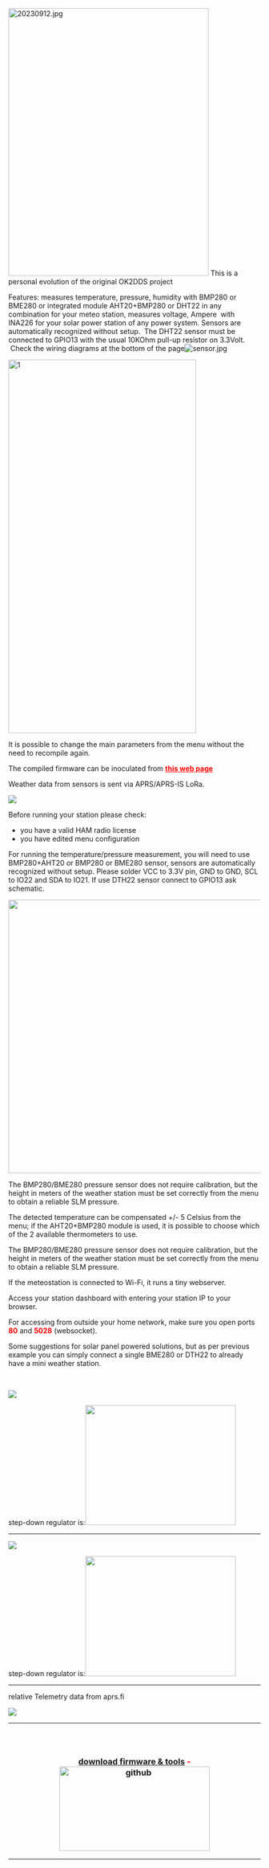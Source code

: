 <img class="" src="https://github.com/iw1cgw/LoRa_APRS_Meteo_dds-cgw/blob/main/img/20230912.jpg?raw=true" alt="20230912.jpg" width="400" height="533" /> 
This is a personal evolution of the original OK2DDS project</p>
<p>Features: measures temperature, pressure, humidity with BMP280 or BME280 or integrated module AHT20+BMP280 or DHT22 in any combination for your meteo station, measures voltage, Ampere  with INA226 for your solar power station of any power system. Sensors are automatically recognized without setup.  The DHT22 sensor must be connected to GPIO13 with the usual 10KOhm pull-up resistor on 3.3Volt.     Check the wiring diagrams at the bottom of the page<img class="aligncenter" src="https://github.com/iw1cgw/LoRa_APRS_Meteo_dds-cgw/blob/main/img/sensor.jpg?raw=true" alt="sensor.jpg" /></p>
<p><img class="wp-image-6635 aligncenter" src="https://iw1cgw.wordpress.com/wp-content/uploads/2023/09/1.jpg" alt="1" width="375" height="744" /></p>
<p>It is possible to change the main parameters from the menu without the need to recompile again.</p>

<p>The compiled firmware can be inoculated from <strong><span style="color: #ff0000;"><a style="color: #ff0000;" href="https://iw1cgw.rf.gd/">this web page</a></span></strong> 


<p>Weather data from sensors is sent via APRS/APRS-IS LoRa.</p>
<p><img class="aligncenter" src="https://github.com/iw1cgw/LoRa_APRS_Meteo_dds-cgw/raw/main/img/aprsmap.jpg" /></p>
<p dir="auto">Before running your station please check:</p>
<ul dir="auto">
<li>you have a valid HAM radio license</li>
<li>you have edited menu configuration</li>
</ul>
<p dir="auto">For running the temperature/pressure measurement, you will need to use BMP280+AHT20 or BMP280 or BME280 sensor, sensors are automatically recognized without setup. Please solder VCC to 3.3V pin, GND to GND, SCL to IO22 and SDA to IO21. If use DTH22 sensor connect to GPIO13 ask schematic.</p>
<p dir="auto"><img class="alignnone size-full wp-image-7226 aligncenter" src="https://iw1cgw.wordpress.com/wp-content/uploads/2023/09/27a764e1-e294-42ef-b7b2-44a79ec9a70a.png" alt="" width="739" height="545" />
  
<p>The BMP280/BME280 pressure sensor does not require calibration, but the height in meters of the weather station must be set correctly from the menu to obtain a reliable SLM pressure.</p>
<p dir="auto">The detected temperature can be compensated +/- 5 Celsius from the menu; if the AHT20+BMP280 module is used, it is possible to choose which of the 2 available thermometers to use.</p>
<p dir="auto">The BMP280/BME280 pressure sensor does not require calibration, but the height in meters of the weather station must be set correctly from the menu to obtain a reliable SLM pressure.</p>
<p>If the meteostation is connected to Wi-Fi, it runs a tiny webserver.</p>
<p>Access your station dashboard with entering your station IP to your browser.</p>
<p>For accessing from outside your home network, make sure you open ports <strong><span style="color: #ff0000;">80</span></strong> and <strong><span style="color: #ff0000;">5028</span></strong> (websocket).</p>
<p>Some suggestions for solar panel powered solutions, but as per previous example you can simply connect a single BME280 or DTH22 to already have a mini weather station.</p>
<p> </p>
<p><img src="https://github.com/iw1cgw/LoRa_APRS_Meteo_dds-cgw/raw/main/img/TTGO_solar_meteo2.jpg" /></p>
<p>step-down regulator is:<a href="https://it.aliexpress.com/item/1005005870392716.html"><img class="alignnone size-medium wp-image-7273" src="https://iw1cgw.wordpress.com/wp-content/uploads/2023/09/step_down.jpg?w=300" alt="" width="300" height="239" /></a></p>
<hr />
<p><img src="https://github.com/iw1cgw/LoRa_APRS_Meteo_dds-cgw/raw/main/img/TTGO_solar_igate.jpg" /></p>
<p>step-down regulator is:<a href="https://it.aliexpress.com/item/1005005870392716.html"><img class="alignnone size-medium wp-image-7273" src="https://iw1cgw.wordpress.com/wp-content/uploads/2023/09/step_down.jpg?w=300" alt="" width="300" height="239" /></a></p>
<hr />
<p>relative Telemetry data from aprs.fi</p>
<p dir="auto"><img src="https://github.com/iw1cgw/LoRa_APRS_Meteo_dds-cgw/raw/main/img/telemetrix.jpg" /></p>
<hr />
<h3 dir="auto"> </h3>
<h3 dir="auto" style="text-align: center;"><span style="color: #ff0000;"><a href="https://drive.google.com/file/d/1Pnxnz_9v7YjMULYPtb3G8VvSXfsne7Ww/view?usp=sharing" target="_blank" rel="noopener">download firmware &amp; tools</a> -</span><a href="https://github.com/iw1cgw/LoRa_APRS_Meteo_dds-cgw" target="_blank" rel="noopener"><img class="alignnone size-full wp-image-6204" src="https://iw1cgw.files.wordpress.com/2023/09/github.jpg" alt="github" width="300" height="168" /></a></h3>
<hr />
